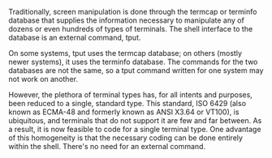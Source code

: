 
Traditionally, screen manipulation is done through the termcap or terminfo database that supplies the information necessary to manipulate any of dozens or even hundreds of types of terminals. The shell interface to the database is an external command, tput.

On some systems, tput uses the termcap database; on others (mostly newer systems), it uses the terminfo database. The commands for the two databases are not the same, so a tput command written for one system may not work on another.

However, the plethora of terminal types has, for all intents and purposes, been reduced to a single, standard type. This standard, ISO 6429 (also known as ECMA-48 and formerly known as ANSI X3.64 or VT100), is ubiquitous, and terminals that do not support it are few and far between. As a result, it is now feasible to code for a single terminal type. One advantage of this homogeneity is that the necessary coding can be done entirely within the shell. There's no need for an external command.
